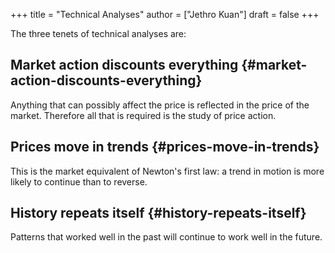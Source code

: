+++
title = "Technical Analyses"
author = ["Jethro Kuan"]
draft = false
+++

The three tenets of technical analyses are:

## Market action discounts everything {#market-action-discounts-everything}

Anything that can possibly affect the price is reflected in the price of the
market. Therefore all that is required is the study of price action.

## Prices move in trends {#prices-move-in-trends}

This is the market equivalent of Newton's first law: a trend in motion is more likely to continue than to reverse.

## History repeats itself {#history-repeats-itself}

Patterns that worked well in the past will continue to work well in the future.

